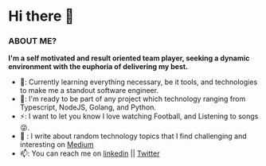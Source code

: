 # Hi there 👋


### ABOUT ME?

**I'm a self motivated and result oriented team player, seeking a dynamic environment with the euphoria of delivering my best.** 

 - 🌱: Currently learning everything necessary, be it tools, and technologies to make me a standout software engineer.  
 - 👯: I'm ready to be part of any project which technology ranging from Typescript, NodeJS, Golang, and Python.
 - ⚡: I want to let you know I love watching Football, and Listening to songs 😜.
 - 💬 : I write about random technology topics that I find challenging and interesting on [Medium](https://medium.com/@oluwatosinakande)
 - 📫: You can reach me on [linkedin](https://www.linkedin.com/in/oluwatosin-akande1) || [Twitter](https://twitter.com/dkrestdev)





<!--
**dkrest1/dkrest1** is a ✨ _special_ ✨ repository because its `README.md` (this file) appears on your GitHub profile.

Here are some ideas to get you started:

- 🔭 I’m currently working on ...
- 🌱 I’m currently learning ...
- 👯 I’m looking to collaborate on ...
- 🤔 I’m looking for help with ...
- 💬 Ask me about ...
- 📫 How to reach me: ...
- 😄 Pronouns: ...
- ⚡ Fun fact: ...
-->
